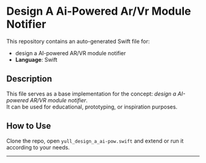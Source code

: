 # Design A Ai-Powered Ar/Vr Module Notifier

This repository contains an auto-generated Swift file for:

- design a AI-powered AR/VR module notifier
- **Language**: Swift

## Description

This file serves as a base implementation for the concept: *design a AI-powered AR/VR module notifier*.  
It can be used for educational, prototyping, or inspiration purposes.

## How to Use

Clone the repo, open `yull_design_a_ai-pow.swift` and extend or run it according to your needs.

---


